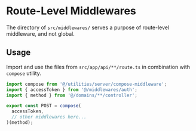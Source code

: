 # Route-Level Middlewares
The directory of `src/middlewares/` serves a purpose of route-level middleware, and not global.

## Usage
Import and use the files from `src/app/api/**/route.ts` in combination with `compose` utility.
```typescript
import compose from '@/utilities/server/compose-middleware';
import { accessToken } from '@/middlewares/auth';
import { method } from '@/domains/**/controller';

export const POST = compose(
  accessToken,
  // other middlewares here...
)(method);
```

